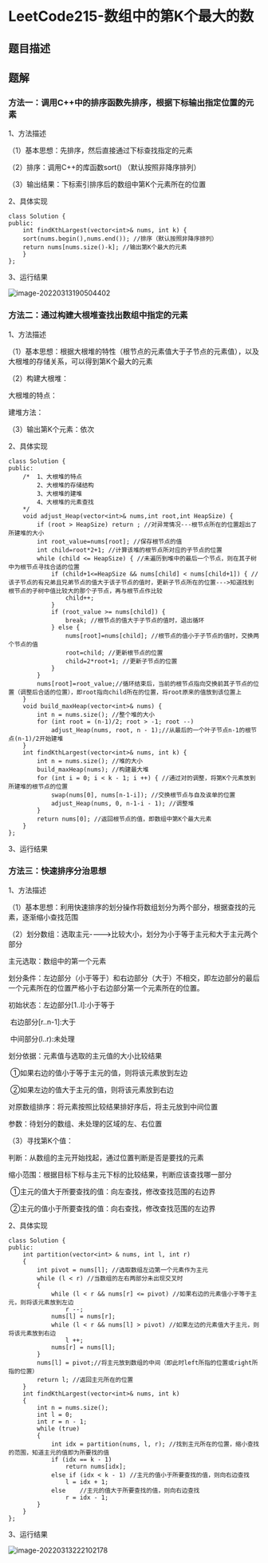 # LeetCode215-数组中的第K个最大的数

## 题目描述

## 题解

### 方法一：调用C++中的排序函数先排序，根据下标输出指定位置的元素

1、方法描述

（1）基本思想：先排序，然后直接通过下标查找指定的元素

（2）排序：调用C++的库函数sort() （默认按照非降序排列）

（3）输出结果：下标索引排序后的数组中第K个元素所在的位置

2、具体实现

```
class Solution {
public:
    int findKthLargest(vector<int>& nums, int k) {
    sort(nums.begin(),nums.end()); //排序（默认按照非降序排列）
    return nums[nums.size()-k]; //输出第K个最大的元素
    }
};
```

3、运行结果

![image-20220313190504402](C:\Users\DELL\AppData\Roaming\Typora\typora-user-images\image-20220313190504402.png)

### 方法二：通过构建大根堆查找出数组中指定的元素

1、方法描述

（1）基本思想：根据大根堆的特性（根节点的元素值大于子节点的元素值），以及大根堆的存储关系，可以得到第K个最大的元素

（2）构建大根堆：

大根堆的特点：

建堆方法：

（3）输出第K个元素：依次

2、具体实现

```
class Solution {
public:
    /*  1、大根堆的特点
        2、大根堆的存储结构
        3、大根堆的建堆
        4、大根堆的元素查找
    */
    void adjust_Heap(vector<int>& nums,int root,int HeapSize) {
        if (root > HeapSize) return ; //对异常情况---根节点所在的位置超出了所建堆的大小
        int root_value=nums[root]; //保存根节点的值
        int child=root*2+1; //计算该堆的根节点所对应的子节点的位置
        while (child <= HeapSize) { //未遍历到堆中的最后一个节点，则在其子树中为根节点寻找合适的位置
            if (child+1<=HeapSize && nums[child] < nums[child+1]) { //该子节点的有兄弟且兄弟节点的值大于该子节点的值时，更新子节点所在的位置--->知道找到根节点的子树中值比较大的那个子节点，再与根节点作比较
                child++;
            }
            if (root_value >= nums[child]) {
                break; //根节点的值大于子节点的值时，退出循环
            } else {
                nums[root]=nums[child]; //根节点的值小于子节点的值时，交换两个节点的值
                root=child; //更新根节点的位置
                child=2*root+1; //更新子节点的位置
            }
        }
        nums[root]=root_value;//循环结束后，当前的根节点指向交换前其子节点的位置（调整后合适的位置），即root指向child所在的位置，将root原来的值放到该位置上
    }
    void build_maxHeap(vector<int>& nums) {
        int n = nums.size(); //整个堆的大小
        for (int root = (n-1)/2; root > -1; root --)
            adjust_Heap(nums, root, n - 1);//从最后的一个叶子节点n-1的根节点(n-1)/2开始建堆
    }
    int findKthLargest(vector<int>& nums, int k) {
        int n = nums.size(); //堆的大小
        build_maxHeap(nums); //构建最大堆
        for (int i = 0; i < k - 1; i ++) { //通过对的调整，将第K个元素放到所建堆的根节点的位置
            swap(nums[0], nums[n-1-i]); //交换根节点与自及诶单的位置
            adjust_Heap(nums, 0, n-1-i - 1); //调整堆
        }
        return nums[0]; //返回根节点的值，即数组中第K个最大元素
    }
};
```

3、运行结果



###  方法三：快速排序分治思想

1、方法描述

（1）基本思想：利用快速排序的划分操作将数组划分为两个部分，根据查找的元素，逐渐缩小查找范围

（2）划分数组：选取主元---->比较大小，划分为小于等于主元和大于主元两个部分

主元选取：数组中的第一个元素

划分条件：左边部分（小于等于）和右边部分（大于）不相交，即左边部分的最后一个元素所在的位置严格小于右边部分第一个元素所在的位置。

初始状态：左边部分[1..l]:小于等于

​                   右边部分[r..n-1]:大于

​                   中间部分(l..r):未处理

划分依据：元素值与选取的主元值的大小比较结果

​                 ①如果右边的值小于等于主元的值，则将该元素放到左边

​                 ②如果左边的值大于主元的值，则将该元素放到右边

对原数组排序：将元素按照比较结果排好序后，将主元放到中间位置

参数：待划分的数组、未处理的区域的左、右位置

（3）寻找第K个值：

判断：从数组的主元开始找起，通过位置判断是否是要找的元素

缩小范围：根据目标下标与主元下标的比较结果，判断应该查找哪一部分

​                ①主元的值大于所要查找的值：向左查找，修改查找范围的右边界

​                ②主元的值小于所要查找的值：向右查找，修改查找范围的左边界

2、具体实现

```
class Solution {
public:
    int partition(vector<int> & nums, int l, int r)
    {
        int pivot = nums[l]; //选取数组左边第一个元素作为主元
        while (l < r) //当数组的左右两部分未出现交叉时
        {
            while (l < r && nums[r] <= pivot) //如果右边的元素值小于等于主元，则将该元素放到左边
                r --;
            nums[l] = nums[r];
            while (l < r && nums[l] > pivot) //如果左边的元素值大于主元，则将该元素放到右边
                l ++;
            nums[r] = nums[l];
        }
        nums[l] = pivot;//将主元放到数组的中间（即此时left所指的位置或right所指的位置）
        return l; //返回主元所在的位置
    }
    int findKthLargest(vector<int>& nums, int k) 
    {
        int n = nums.size();
        int l = 0;
        int r = n - 1;
        while (true)
        {
            int idx = partition(nums, l, r); //找到主元所在的位置，缩小查找的范围，知道主元的值即为所要找的值
            if (idx == k - 1)
                return nums[idx];
            else if (idx < k - 1) //主元的值小于所要查找的值，则向右边查找
                l = idx + 1;
            else    //主元的值大于所要查找的值，则向右边查找
                r = idx - 1;
        }
    }
};
```

3、运行结果

![image-20220313222102178](C:\Users\DELL\AppData\Roaming\Typora\typora-user-images\image-20220313222102178.png)